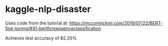 # kaggle-nlp-disaster
Uses code from the tutorial at: https://mccormickml.com/2019/07/22/BERT-fine-tuning/#41-bertforsequenceclassification

Achieves test accuracy of 82.25%
